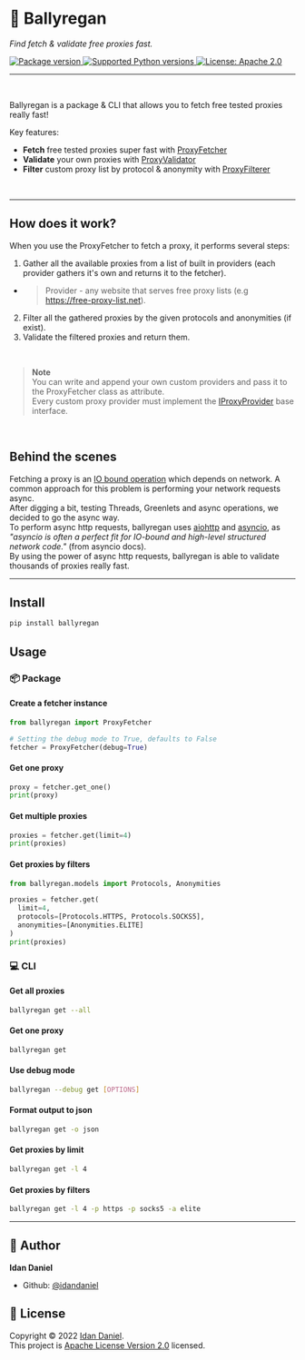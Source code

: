 <h1>🔷 Ballyregan</h1>
<p><em>Find fetch & validate free proxies fast.</em></p>

<p>
  <a href="https://pypi.org/project/ballyregan" target="_blank">
      <img src="https://img.shields.io/pypi/v/ballyregan?label=pypi%20package" alt="Package version">
  </a>
  <a href="https://pypi.org/project/ballyregan" target="_blank">
      <img src="https://img.shields.io/pypi/pyversions/ballyregan.svg?color=%2334D058" alt="Supported Python versions">
  </a>
  <a href="https://pypi.org/project/ballyregan" target="_blank">
      <img src="https://img.shields.io/badge/license-Apache%202.0-yellow" alt="License: Apache 2.0">
  </a>
</p>

---

<br>

Ballyregan is a package & CLI that allows you to fetch free tested proxies really fast!

Key features:
  * **Fetch** free tested proxies super fast with [ProxyFetcher](https://github.com/idandaniel/ballyregan/blob/main/src/ballyregan/fetcher.py)
  * **Validate** your own proxies with [ProxyValidator](https://github.com/idandaniel/ballyregan/blob/main/src/ballyregan/validator.py)
  * **Filter** custom proxy list by protocol & anonymity with [ProxyFilterer](https://github.com/idandaniel/ballyregan/blob/main/src/ballyregan/filterer.py)

<br>

---

## How does it work?
When you use the ProxyFetcher to fetch a proxy, it performs several steps:
1. Gather all the available proxies from a list of built in providers (each provider gathers it's own and returns it to the fetcher).

  - > Provider - any website that serves free proxy lists (e.g https://free-proxy-list.net).

2. Filter all the gathered proxies by the given protocols and anonymities (if exist).
3. Validate the filtered proxies and return them.

<br>

> **Note** <br>
> You can write and append your own custom providers and pass it to the ProxyFetcher class as attribute. <br>
> Every custom proxy provider must implement the [IProxyProvider](https://github.com/idandaniel/ballyregan/blob/main/src/ballyregan/providers/interface.py) base interface.

<br>

## Behind the scenes
Fetching a proxy is an [IO bound operation](https://en.wikipedia.org/wiki/I/O_bound) which depends on network. A common approach for this problem is performing your network requests async. <br>
After digging a bit, testing Threads, Greenlets and async operations, we decided to go the async way. <br>
To perform async http requests, ballyregan uses [aiohttp](https://docs.aiohttp.org/en/stable/) and [asyncio](https://docs.python.org/3/library/asyncio.html),
as <em>"asyncio is often a perfect fit for IO-bound and high-level structured network code."</em> (from asyncio docs). <br>
By using the power of async http requests, ballyregan is able to validate thousands of proxies really fast. <br>

---

## Install

```sh
pip install ballyregan
```

## Usage

### 📦 Package

#### Create a fetcher instance
```python
from ballyregan import ProxyFetcher

# Setting the debug mode to True, defaults to False
fetcher = ProxyFetcher(debug=True)
```

#### Get one proxy
```python
proxy = fetcher.get_one()
print(proxy)
```

#### Get multiple proxies
```python
proxies = fetcher.get(limit=4)
print(proxies)
```

#### Get proxies by filters
```python
from ballyregan.models import Protocols, Anonymities

proxies = fetcher.get(
  limit=4,
  protocols=[Protocols.HTTPS, Protocols.SOCKS5],
  anonymities=[Anonymities.ELITE]
)
print(proxies)
```

### 💻 CLI

#### Get all proxies
```sh
ballyregan get --all
```

#### Get one proxy
```sh
ballyregan get
```

#### Use debug mode
```sh
ballyregan --debug get [OPTIONS]
```

#### Format output to json
```sh
ballyregan get -o json
```

#### Get proxies by limit
```sh
ballyregan get -l 4
```

#### Get proxies by filters
```sh
ballyregan get -l 4 -p https -p socks5 -a elite
```

---

## 👤 Author

**Idan Daniel**

* Github: [@idandaniel](https://github.com/idandaniel)

## 📝 License

Copyright © 2022 [Idan Daniel](https://github.com/idandaniel).<br />
This project is [Apache License Version 2.0](https://www.apache.org/licenses/LICENSE-2.0) licensed.

